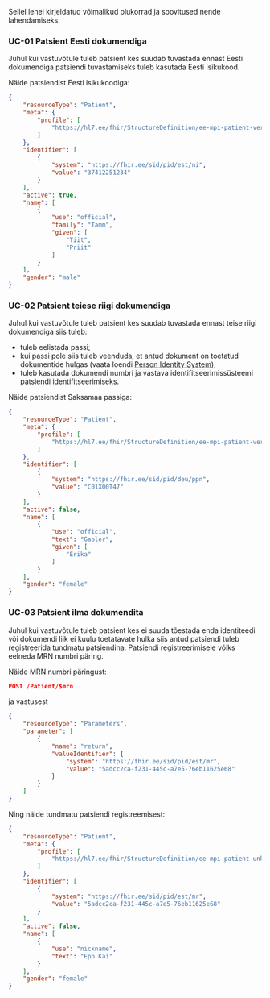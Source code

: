 Sellel lehel kirjeldatud võimalikud olukorrad ja soovitused nende lahendamiseks.

### UC-01 Patsient Eesti dokumendiga
Juhul kui vastuvõtule tuleb patsient kes suudab tuvastada ennast Eesti dokumendiga patsiendi tuvastamiseks tuleb kasutada Eesti isikukood.

Näide patsiendist Eesti isikukoodiga:
```json
{
    "resourceType": "Patient",
    "meta": {
        "profile": [
            "https://hl7.ee/fhir/StructureDefinition/ee-mpi-patient-verified"
        ]
    },
    "identifier": [
        {
            "system": "https://fhir.ee/sid/pid/est/ni",
            "value": "37412251234"
        }
    ],
    "active": true,
    "name": [
        {
            "use": "official",
            "family": "Tamm",
            "given": [
                "Tiit",
                "Priit"
            ]
        }
    ],
    "gender": "male"
}
```

### UC-02 Patsient teiese riigi dokumendiga
Juhul kui vastuvõtule tuleb patsient kes suudab tuvastada ennast teise riigi dokumendiga siis tuleb:
- tuleb eelistada passi;
- kui passi pole siis tuleb veenduda, et antud dokument on toetatud dokumentide hulgas (vaata loendi [Person Identity System](https://build.fhir.org/ig/HL7EE/ig-ee-base/ValueSet-ee-patient-identity.html));
- tuleb kasutada dokumendi numbri ja vastava identifitseerimissüsteemi patsiendi identifitseerimiseks.

Näide patsiendist Saksamaa passiga:
```json
{
    "resourceType": "Patient",
    "meta": {
        "profile": [
            "https://hl7.ee/fhir/StructureDefinition/ee-mpi-patient-verified"
        ]
    },
    "identifier": [
        {
            "system": "https://fhir.ee/sid/pid/deu/ppn",
            "value": "C01X00T47"
        }
    ],
    "active": false,
    "name": [
        {
            "use": "official",
            "text": "Gabler",
            "given": [
                "Erika"
            ]
        }
    ],
    "gender": "female"
}
```

### UC-03 Patsient ilma dokumendita
Juhul kui vastuvõtule tuleb patsient kes ei suuda tõestada enda identiteedi või dokumendi liik ei kuulu toetatavate hulka siis antud patsiendi tuleb registreerida tundmatu patsiendina.
Patsiendi registreerimisele võiks eelneda MRN numbri päring.

Näide MRN numbri päringust:
```json
POST /Patient/$mrn
```
ja vastusest
```json
{
    "resourceType": "Parameters",
    "parameter": [
        {
            "name": "return",
            "valueIdentifier": {
                "system": "https://fhir.ee/sid/pid/est/mr",
                "value": "5adcc2ca-f231-445c-a7e5-76eb11625e68"
            }
        }
    ]
} 
```

Ning näide tundmatu patsiendi registreemisest:
```json
{
    "resourceType": "Patient",
    "meta": {
        "profile": [
            "https://hl7.ee/fhir/StructureDefinition/ee-mpi-patient-unknown"
        ]
    },
    "identifier": [
        {
            "system": "https://fhir.ee/sid/pid/est/mr",
            "value": "5adcc2ca-f231-445c-a7e5-76eb11625e68"
        }
    ],
    "active": false,
    "name": [
        {
            "use": "nickname",
            "text": "Epp Kai"
        }
    ],
    "gender": "female"
}
```

